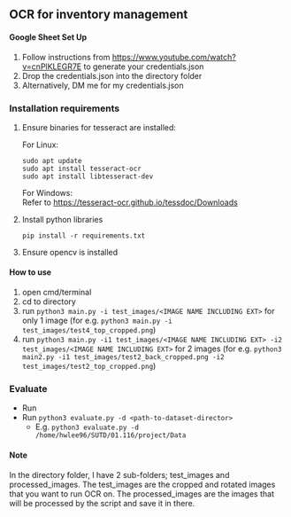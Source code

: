 ## OCR for inventory management

#### Google Sheet Set Up

1. Follow instructions from https://www.youtube.com/watch?v=cnPlKLEGR7E to generate your credentials.json
2. Drop the credentials.json into the directory folder
3. Alternatively, DM me for my credentials.json

### Installation requirements
1. Ensure binaries for tesseract are installed:

    For Linux:
    ```
    sudo apt update
    sudo apt install tesseract-ocr
    sudo apt install libtesseract-dev
    ```

    For Windows: \
    Refer to https://tesseract-ocr.github.io/tessdoc/Downloads 

2. Install python libraries 
    ```
    pip install -r requirements.txt
    ```

3. Ensure opencv is installed

#### How to use

1. open cmd/terminal
2. cd to directory
3. run `python3 main.py -i test_images/<IMAGE NAME INCLUDING EXT>` for only 1 image (for e.g. `python3 main.py -i test_images/test4_top_cropped.png`)
4. run `python3 main.py -i1 test_images/<IMAGE NAME INCLUDING EXT> -i2 test_images/<IMAGE NAME INCLUDING EXT>` for 2 images (for e.g. `python3 main2.py -i1 test_images/test2_back_cropped.png -i2 test_images/test2_top_cropped.png`)

### Evaluate
* Run 
* Run `python3 evaluate.py -d <path-to-dataset-director>` 
    * E.g. `python3 evaluate.py -d  /home/hwlee96/SUTD/01.116/project/Data`
#### Note

In the directory folder, I have 2 sub-folders; test_images and processed_images.
The test_images are the cropped and rotated images that you want to run OCR on.
The processed_images are the images that will be processed by the script and save it in there.

